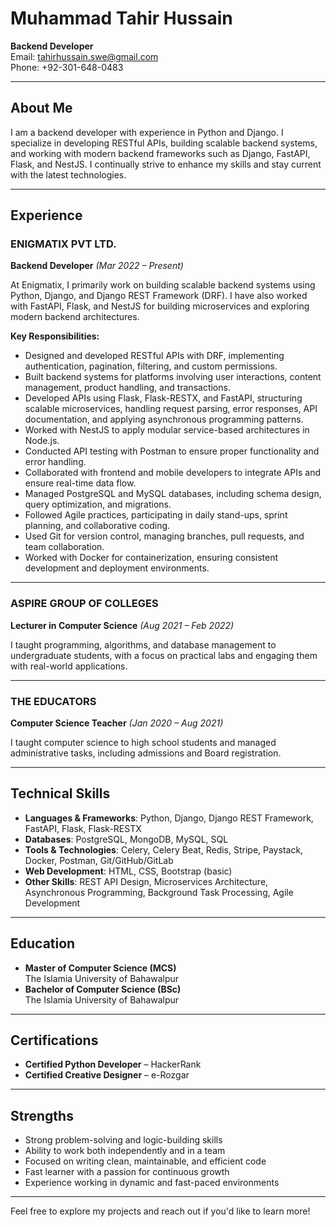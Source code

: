 # Muhammad Tahir Hussain

**Backend Developer**  
Email: [tahirhussain.swe@gmail.com](mailto:tahirhussain.swe@gmail.com)  
Phone: +92-301-648-0483  

---

## About Me

I am a backend developer with experience in Python and Django. I specialize in developing RESTful APIs, building scalable backend systems, and working with modern backend frameworks such as Django, FastAPI, Flask, and NestJS. I continually strive to enhance my skills and stay current with the latest technologies.

---

## Experience

### ENIGMATIX PVT LTD.
**Backend Developer** *(Mar 2022 – Present)*  

At Enigmatix, I primarily work on building scalable backend systems using Python, Django, and Django REST Framework (DRF). I have also worked with FastAPI, Flask, and NestJS for building microservices and exploring modern backend architectures.

**Key Responsibilities:**
- Designed and developed RESTful APIs with DRF, implementing authentication, pagination, filtering, and custom permissions.
- Built backend systems for platforms involving user interactions, content management, product handling, and transactions.
- Developed APIs using Flask, Flask-RESTX, and FastAPI, structuring scalable microservices, handling request parsing, error responses, API documentation, and applying asynchronous programming patterns.
- Worked with NestJS to apply modular service-based architectures in Node.js.
- Conducted API testing with Postman to ensure proper functionality and error handling.
- Collaborated with frontend and mobile developers to integrate APIs and ensure real-time data flow.
- Managed PostgreSQL and MySQL databases, including schema design, query optimization, and migrations.
- Followed Agile practices, participating in daily stand-ups, sprint planning, and collaborative coding.
- Used Git for version control, managing branches, pull requests, and team collaboration.
- Worked with Docker for containerization, ensuring consistent development and deployment environments.

---

### ASPIRE GROUP OF COLLEGES
**Lecturer in Computer Science** *(Aug 2021 – Feb 2022)*  

I taught programming, algorithms, and database management to undergraduate students, with a focus on practical labs and engaging them with real-world applications.

---

### THE EDUCATORS
**Computer Science Teacher** *(Jan 2020 – Aug 2021)*  

I taught computer science to high school students and managed administrative tasks, including admissions and Board registration.

---

## Technical Skills

- **Languages & Frameworks**: Python, Django, Django REST Framework, FastAPI, Flask, Flask-RESTX
- **Databases**: PostgreSQL, MongoDB, MySQL, SQL
- **Tools & Technologies**: Celery, Celery Beat, Redis, Stripe, Paystack, Docker, Postman, Git/GitHub/GitLab
- **Web Development**: HTML, CSS, Bootstrap (basic)
- **Other Skills**: REST API Design, Microservices Architecture, Asynchronous Programming, Background Task Processing, Agile Development

---

## Education

- **Master of Computer Science (MCS)**  
  The Islamia University of Bahawalpur
- **Bachelor of Computer Science (BSc)**  
  The Islamia University of Bahawalpur

---

## Certifications

- **Certified Python Developer** – HackerRank
- **Certified Creative Designer** – e-Rozgar

---

## Strengths

- Strong problem-solving and logic-building skills
- Ability to work both independently and in a team
- Focused on writing clean, maintainable, and efficient code
- Fast learner with a passion for continuous growth
- Experience working in dynamic and fast-paced environments

---

Feel free to explore my projects and reach out if you'd like to learn more!
